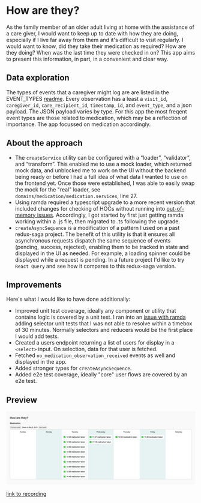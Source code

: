 # How are they?

As the family member of an older adult living at home with the assistance of a care giver, I would want to keep up to date with how they are doing, especially if I live far away from them and it's difficult to visit regularly. I would want to know, did they take their medication as required? How are they doing? When was the last time they were checked in on? This app aims to present this information, in part, in a convenient and clear way.


## Data exploration

The types of events that a caregiver might log are are listed in the EVENT_TYPES [readme](./docs/EVENTS_TYPES.md). Every observation has a least a `visit_id`, `caregiver_id`, `care_recipient_id`, `timestamp`, `id`, and `event_type`, and a json payload. The JSON payload varies by type. For this app the most freqent event types are those related to medication, which may be a reflection of importance. The app focussed on medication accordingly.

## About the approach

- The `createService` utility can be configured with a “loader”, “validator”, and “transform”. This enabled me to use a mock loader, which returned mock data, and unblocked me to work on the UI without the backend being ready or before I had a full idea of what data I wanted to use on the frontend yet. Once those were established, I was able to easily swap the mock for the "real" loader, see `domains/medication/medication.services`, line 27.
- Using ramda required a typescript upgrade to a more recent version that included changes for checking of HOCs without running into [out-of-memory issues](https://github.com/microsoft/TypeScript/issues/30473). Accordingly, I got started by first just getting ramda working within a .js file, then migrated to .ts following the upgrade.
- `createAsyncSequence` is a modification of a pattern I used on a past redux-saga project. The benefit of this utility is that it ensures all asynchronous requests dispatch the same sequence of events (pending, success, rejected), enabling them to be tracked in state and displayed in the UI as needed. For example, a loading spinner could be displayed while a request is pending. In a future project I'd like to try `React Query` and see how it compares to this redux-saga version.

## Improvements

Here's what I would like to have done additionally:

- Improved unit test coverage, ideally any component or utility that contains logic is covered by a unit test. I ran into an [issue with ramda](https://github.com/ramda/ramda/issues/2406) adding selector unit tests that I was not able to resolve within a timebox of 30 minutes. Normally selectors and reducers would be the first place I would add tests.
- Created a users endpoint returning a list of users for display in a `<select>` input. On selection, data for that user is fetched.
- Fetched `no_medication_observation_received` events as well and displayed in the app.
- Added stronger types for `createAsyncSequence`.
- Added e2e test coverage, ideally "core" user flows are covered by an e2e test.

## Preview

![preview](./assets/preview.png)

[link to recording](https://user-images.githubusercontent.com/3966076/118390223-3b9fa080-b62e-11eb-94c1-5e65bd4a95b7.mov)


